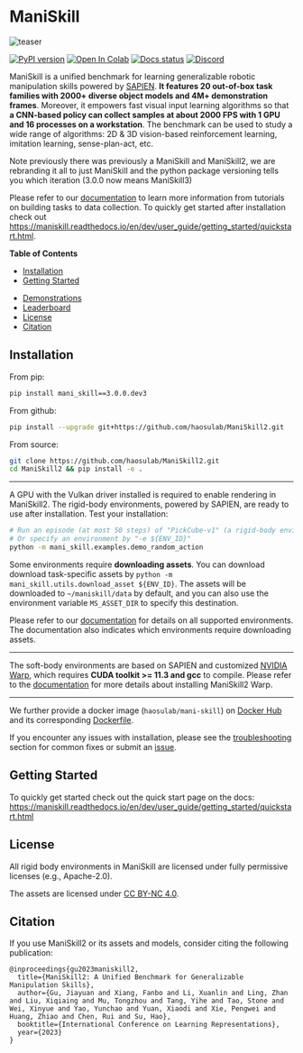 # ManiSkill

![teaser](figures/teaser_v2.jpg)

[![PyPI version](https://badge.fury.io/py/mani-skill.svg)](https://badge.fury.io/py/mani-skill)
[![Open In Colab](https://colab.research.google.com/assets/colab-badge.svg)](https://colab.research.google.com/github/haosulab/ManiSkill2/blob/main/examples/tutorials/1_quickstart.ipynb)
[![Docs status](https://img.shields.io/badge/docs-passing-brightgreen.svg)](https://haosulab.github.io/ManiSkill2)
[![Discord](https://img.shields.io/discord/996566046414753822?logo=discord)](https://discord.gg/x8yUZe5AdN)
<!-- [![Docs](https://github.com/haosulab/ManiSkill2/actions/workflows/gh-pages.yml/badge.svg)](https://haosulab.github.io/ManiSkill2) -->

ManiSkill is a unified benchmark for learning generalizable robotic manipulation skills powered by [SAPIEN](https://sapien.ucsd.edu/). **It features 20 out-of-box task families with 2000+ diverse object models and 4M+ demonstration frames**. Moreover, it empowers fast visual input learning algorithms so that **a CNN-based policy can collect samples at about 2000 FPS with 1 GPU and 16 processes on a workstation**. The benchmark can be used to study a wide range of algorithms: 2D & 3D vision-based reinforcement learning, imitation learning, sense-plan-act, etc.

Note previously there was previously a ManiSkill and ManiSkill2, we are rebranding it all to just ManiSkill and the python package versioning tells you which iteration (3.0.0 now means ManiSkill3)

Please refer to our [documentation](https://maniskill.readthedocs.io/en/dev/) to learn more information from tutorials on building tasks to data collection. To quickly get started after installation check out https://maniskill.readthedocs.io/en/dev/user_guide/getting_started/quickstart.html.

<!-- There are also hands-on [tutorials](examples/tutorials) (e.g, [quickstart colab tutorial](https://colab.research.google.com/github/haosulab/ManiSkill2/blob/main/examples/tutorials/1_quickstart.ipynb)). -->

**Table of Contents**

- [Installation](#installation)
- [Getting Started](#getting-started)
<!-- - [Reinforcement Learning Example with ManiSkill2-Learn](#reinforcement-learning-example-with-maniskill2-learn) -->
- [Demonstrations](#demonstrations)
- [Leaderboard](#leaderboard)
- [License](#license)
- [Citation](#citation)

## Installation

From pip:

```bash
pip install mani_skill==3.0.0.dev3
```

From github:

```bash
pip install --upgrade git+https://github.com/haosulab/ManiSkill2.git
```

From source:

```bash
git clone https://github.com/haosulab/ManiSkill2.git
cd ManiSkill2 && pip install -e .
```

---

A GPU with the Vulkan driver installed is required to enable rendering in ManiSkill2. The rigid-body environments, powered by SAPIEN, are ready to use after installation. Test your installation:

```bash
# Run an episode (at most 50 steps) of "PickCube-v1" (a rigid-body environment) with random actions
# Or specify an environment by "-e ${ENV_ID}"
python -m mani_skill.examples.demo_random_action
```

Some environments require **downloading assets**. You can download download task-specific assets by `python -m mani_skill.utils.download_asset ${ENV_ID}`. The assets will be downloaded to `~/maniskill/data` by default, and you can also use the environment variable `MS_ASSET_DIR` to specify this destination.

Please refer to our [documentation](https://haosulab.github.io/ManiSkill2/concepts/environments.html) for details on all supported environments. The documentation also indicates which environments require downloading assets.

---

The soft-body environments are based on SAPIEN and customized [NVIDIA Warp](https://github.com/NVIDIA/warp), which requires **CUDA toolkit >= 11.3 and gcc** to compile. Please refer to the [documentation](https://haosulab.github.io/ManiSkill2/getting_started/installation.html#warp-maniskill2-version) for more details about installing ManiSkill2 Warp.

---

We further provide a docker image (`haosulab/mani-skill`) on [Docker Hub](https://hub.docker.com/repository/docker/haosulab/mani-skill/general) and its corresponding [Dockerfile](./docker/Dockerfile).

If you encounter any issues with installation, please see the [troubleshooting](https://maniskill.readthedocs.io/en/dev/user_guide/getting_started/installation.html) section for common fixes or submit an [issue](https://github.com/haosulab/ManiSkill2/issues).

## Getting Started

To quickly get started check out the quick start page on the docs: https://maniskill.readthedocs.io/en/dev/user_guide/getting_started/quickstart.html

## License

All rigid body environments in ManiSkill are licensed under fully permissive licenses (e.g., Apache-2.0).

The assets are licensed under [CC BY-NC 4.0](https://creativecommons.org/licenses/by-nc/4.0/legalcode).

## Citation

If you use ManiSkill2 or its assets and models, consider citing the following publication:

```
@inproceedings{gu2023maniskill2,
  title={ManiSkill2: A Unified Benchmark for Generalizable Manipulation Skills},
  author={Gu, Jiayuan and Xiang, Fanbo and Li, Xuanlin and Ling, Zhan and Liu, Xiqiaing and Mu, Tongzhou and Tang, Yihe and Tao, Stone and Wei, Xinyue and Yao, Yunchao and Yuan, Xiaodi and Xie, Pengwei and Huang, Zhiao and Chen, Rui and Su, Hao},
  booktitle={International Conference on Learning Representations},
  year={2023}
}
```
